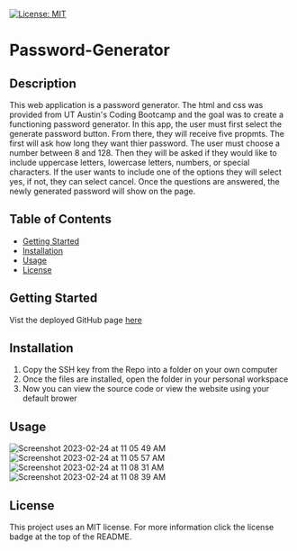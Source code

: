 [![License: MIT](https://img.shields.io/badge/License-MIT-yellow.svg)](https://opensource.org/licenses/MIT)
# Password-Generator
## Description 
This web application is a password generator. The html and css was provided from UT Austin's Coding Bootcamp and the goal was to create a functioning password generator. In this app, the user must first select the generate password button. From there, they will receive five propmts. The first will ask how long they want thier password. The user must choose a number between 8 and 128. Then they will be asked if they would like to include uppercase letters, lowercase letters, numbers, or special characters. If the user wants to include one of the options they will select yes, if not, they can select cancel. Once the questions are answered, the newly generated password will show on the page.

## Table of Contents
- [Getting Started](#getting-started)
- [Installation](#installation)
- [Usage](#usage)
- [License](#license)

## Getting Started
Vist the deployed GitHub page [here](https://dominique216.github.io/Password-Generator/)

## Installation
1. Copy the SSH key from the Repo into a folder on your own computer
2. Once the files are installed, open the folder in your personal workspace
3. Now you can view the source code or view the website using your default brower

## Usage
![Screenshot 2023-02-24 at 11 05 49 AM](https://user-images.githubusercontent.com/117382111/221242926-91ea3c79-722b-44e4-a293-301eb63c4cff.png)
![Screenshot 2023-02-24 at 11 05 57 AM](https://user-images.githubusercontent.com/117382111/221243059-155886c4-8edd-4d64-a648-98b4eff26d99.png)
![Screenshot 2023-02-24 at 11 08 31 AM](https://user-images.githubusercontent.com/117382111/221243085-3a97f4f2-0e52-4056-9e3f-dfbd9473fce0.png)
![Screenshot 2023-02-24 at 11 08 39 AM](https://user-images.githubusercontent.com/117382111/221243171-2ae4b0c8-ce28-4df1-95aa-b504e53b69be.png)

## License
This project uses an MIT license. For more information click the license badge at the top of the README.
